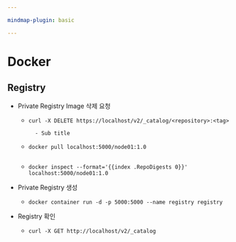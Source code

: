 ```yaml
---

mindmap-plugin: basic

---
```


# Docker

## Registry
- Private Registry Image 삭제 요청

	-
	  ```
	  curl -X DELETE https://localhost/v2/_catalog/<repository>:<tag>

		- Sub title

	-
	  ```
	  docker pull localhost:5000/node01:1.0


	-
	  ```
	  docker inspect --format='{{index .RepoDigests 0}}' localhost:5000/node01:1.0

- Private Registry 생성

	-
	  ```
	  docker container run -d -p 5000:5000 --name registry registry

- Registry 확인

	-
	  ```
	  curl -X GET http://localhost/v2/_catalog